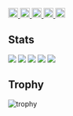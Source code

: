 <p align="left">
  <a href="https://github.com/patapata23">
    <img height="20" src="https://komarev.com/ghpvc/?username=patapata23" />
  </a>
  <a href="https://github.com/patapata23">
    <img height="20" src="https://img.shields.io/github/followers/patapata23?label=follow&logo=github&style=flat" />
  </a>
  <a href="http://qiita.com/patapata23">
    <img height="20" src="https://qiita-badge.apiapi.app/s/patapata23/posts.svg" />
  </a>
  <a href="http://qiita.com/patapata23">
    <img height="20" src="https://qiita-badge.apiapi.app/s/Keichan_15/contributions.svg" />
  </a>
  <a href="https://zenn.dev/patapata23">
    <img height="20" src="https://badgen.org/img/zenn/patapata23/articles?style=plastic" />
  </a>
</p>


## Stats
![](http://github-profile-summary-cards.vercel.app/api/cards/profile-details?username=patapata23&theme=gruvbox)
![](http://github-profile-summary-cards.vercel.app/api/cards/repos-per-language?username=patapata23&theme=gruvbox)
![](http://github-profile-summary-cards.vercel.app/api/cards/most-commit-language?username=patapata23&theme=gruvbox)
![](http://github-profile-summary-cards.vercel.app/api/cards/stats?username=patapata23&theme=gruvbox)
![](http://github-profile-summary-cards.vercel.app/api/cards/productive-time?username=patapata23&theme=gruvbox&utcOffset=9)

## Trophy
![trophy](https://github-profile-trophy.vercel.app/?username=patapata23&theme=gruvbox)


<!--
**patapata23/patapata23** is a ✨ _special_ ✨ repository because its `README.md` (this file) appears on your GitHub profile.

Here are some ideas to get you started:

- 🔭 I’m currently working on ...
- 🌱 I’m currently learning ...
- 👯 I’m looking to collaborate on ...
- 🤔 I’m looking for help with ...
- 💬 Ask me about ...
- 📫 How to reach me: ...
- 😄 Pronouns: ...
- ⚡ Fun fact: ...
-->
